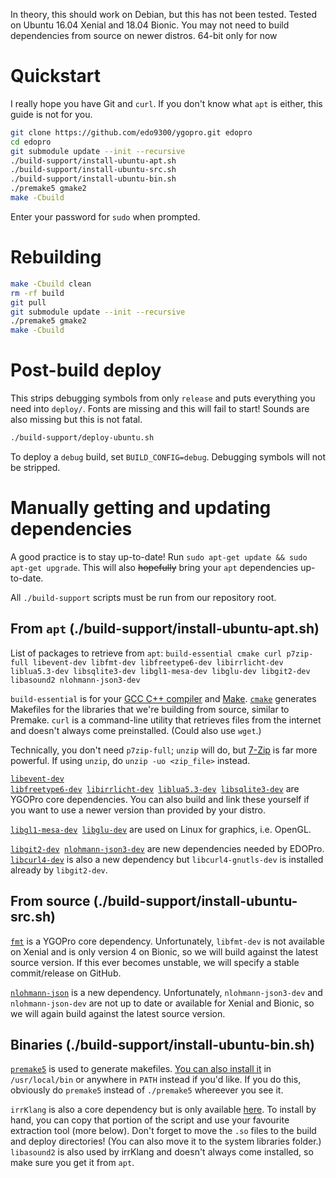 In theory, this should work on Debian, but this has not been tested. Tested on Ubuntu 16.04 Xenial and 18.04 Bionic. You may not need to build dependencies from source on newer distros. 64-bit only for now

# Quickstart
I really hope you have Git and `curl`. If you don't know what `apt` is either, this guide is not for you.
```bash
git clone https://github.com/edo9300/ygopro.git edopro
cd edopro
git submodule update --init --recursive
./build-support/install-ubuntu-apt.sh
./build-support/install-ubuntu-src.sh
./build-support/install-ubuntu-bin.sh
./premake5 gmake2
make -Cbuild
```
Enter your password for `sudo` when prompted.

# Rebuilding
```bash
make -Cbuild clean
rm -rf build
git pull
git submodule update --init --recursive
./premake5 gmake2
make -Cbuild
```

# Post-build deploy
This strips debugging symbols from only `release` and puts everything you need into `deploy/`. Fonts are missing and this will fail to start! Sounds are also missing but this is not fatal.
```bash
./build-support/deploy-ubuntu.sh
```
To deploy a `debug` build, set `BUILD_CONFIG=debug`. Debugging symbols will not be stripped.

# Manually getting and updating dependencies
A good practice is to stay up-to-date! Run `sudo apt-get update && sudo apt-get upgrade`. This will also ~~hopefully~~ bring your `apt` dependencies up-to-date.

All `./build-support` scripts must be run from our repository root.

## From `apt` (./build-support/install-ubuntu-apt.sh)
List of packages to retrieve from `apt`: `build-essential cmake curl p7zip-full libevent-dev libfmt-dev libfreetype6-dev libirrlicht-dev liblua5.3-dev libsqlite3-dev libgl1-mesa-dev libglu-dev libgit2-dev libasound2 nlohmann-json3-dev`

`build-essential` is for your [GCC C++ compiler](https://gcc.gnu.org/) and [Make](https://www.gnu.org/software/make/). <code>[cmake](https://cmake.org/)</code> generates Makefiles for the libraries that we're building from source, similar to Premake. `curl` is a command-line utility that retrieves files from the internet and doesn't always come preinstalled. (Could also use `wget`.)

Technically, you don't need `p7zip-full`; `unzip` will do, but [7-Zip](https://www.7-zip.org/) is far more powerful. If using `unzip`, do `unzip -uo <zip_file>` instead.

<code>[libevent-dev](https://github.com/libevent/libevent) [libfreetype6-dev](https://www.freetype.org/index.html) [libirrlicht-dev](http://irrlicht.sourceforge.net/) [liblua5.3-dev](https://www.lua.org/download.html) [libsqlite3-dev](https://www.sqlite.org/index.html)</code> are YGOPro core dependencies. You can also build and link these yourself if you want to use a newer version than provided by your distro.

<code>[libgl1-mesa-dev](https://www.mesa3d.org/) [libglu-dev](https://www.opengl.org/resources/libraries/)</code> are used on Linux for graphics, i.e. OpenGL.

<code>[libgit2-dev](https://github.com/libgit2/libgit2) [nlohmann-json3-dev](https://github.com/nlohmann/json)</code> are new dependencies needed by EDOPro. 
<code>[libcurl4-dev](https://github.com/curl/curl)</code> is also a new dependency but `libcurl4-gnutls-dev` is installed already by `libgit2-dev`.

## From source (./build-support/install-ubuntu-src.sh)
<code>[fmt](https://github.com/fmtlib/fmt)</code> is a YGOPro core dependency. Unfortunately, `libfmt-dev` is not available on Xenial and is only version 4 on Bionic, so we will build against the latest source version. If this ever becomes unstable, we will specify a stable commit/release on GitHub.

<code>[nlohmann-json](https://github.com/nlohmann/json)</code> is a new dependency. Unfortunately, `nlohmann-json3-dev` and `nlohmann-json-dev` are not up to date or available for Xenial and Bionic, so we will again build against the latest source version.

## Binaries (./build-support/install-ubuntu-bin.sh)
<code>[premake5](https://github.com/premake/premake-core/wiki/Using-Premake)</code> is used to generate makefiles. [You can also install it](https://premake.github.io/download.html#v5) in `/usr/local/bin` or anywhere in `PATH` instead if you'd like. If you do this, obviously do `premake5` instead of `./premake5` whereever you see it.

`irrKlang` is also a core dependency but is only available [here](https://www.ambiera.com/irrklang/downloads.html). To install by hand, you can copy that portion of the script and use your favourite extraction tool (more below). Don't forget to move the `.so` files to the build and deploy directories! (You can also move it to the system libraries folder.) `libasound2` is also used by irrKlang and doesn't always come installed, so make sure you get it from `apt`.

 

